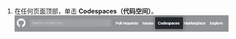 1. 在任何页面顶部，单击 **Codespaces（代码空间）**。 ![标头中的 {{ site.data.variables.product.prodname_codespaces }} 链接](/assets/images/help/codespaces/header-link.png)